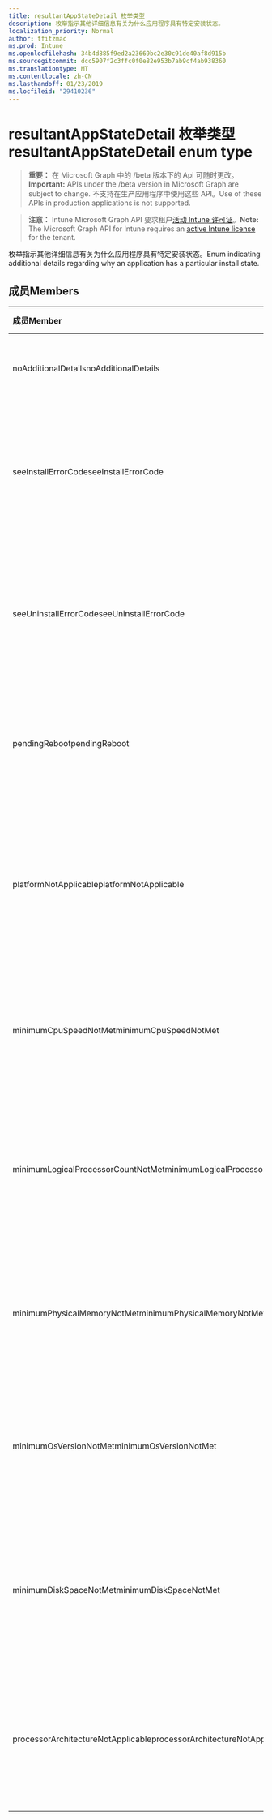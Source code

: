 ```yaml
---
title: resultantAppStateDetail 枚举类型
description: 枚举指示其他详细信息有关为什么应用程序具有特定安装状态。
localization_priority: Normal
author: tfitzmac
ms.prod: Intune
ms.openlocfilehash: 34b4d885f9ed2a23669bc2e30c91de40af8d915b
ms.sourcegitcommit: dcc5907f2c3ffc0f0e82e953b7ab9cf4ab938360
ms.translationtype: MT
ms.contentlocale: zh-CN
ms.lasthandoff: 01/23/2019
ms.locfileid: "29410236"
---
```

# <a name="resultantappstatedetail-enum-type"></a><span data-ttu-id="0dde9-103">resultantAppStateDetail 枚举类型</span><span class="sxs-lookup"><span data-stu-id="0dde9-103">resultantAppStateDetail enum type</span></span>

> <span data-ttu-id="0dde9-104">**重要：** 在 Microsoft Graph 中的 /beta 版本下的 Api 可随时更改。</span><span class="sxs-lookup"><span data-stu-id="0dde9-104">**Important:** APIs under the /beta version in Microsoft Graph are subject to change.</span></span> <span data-ttu-id="0dde9-105">不支持在生产应用程序中使用这些 API。</span><span class="sxs-lookup"><span data-stu-id="0dde9-105">Use of these APIs in production applications is not supported.</span></span>

> <span data-ttu-id="0dde9-106">**注意：** Intune Microsoft Graph API 要求租户[活动 Intune 许可证](https://go.microsoft.com/fwlink/?linkid=839381)。</span><span class="sxs-lookup"><span data-stu-id="0dde9-106">**Note:** The Microsoft Graph API for Intune requires an [active Intune license](https://go.microsoft.com/fwlink/?linkid=839381) for the tenant.</span></span>

<span data-ttu-id="0dde9-107">枚举指示其他详细信息有关为什么应用程序具有特定安装状态。</span><span class="sxs-lookup"><span data-stu-id="0dde9-107">Enum indicating additional details regarding why an application has a particular install state.</span></span>

## <a name="members"></a><span data-ttu-id="0dde9-108">成员</span><span class="sxs-lookup"><span data-stu-id="0dde9-108">Members</span></span>
|<span data-ttu-id="0dde9-109">成员</span><span class="sxs-lookup"><span data-stu-id="0dde9-109">Member</span></span>|<span data-ttu-id="0dde9-110">值</span><span class="sxs-lookup"><span data-stu-id="0dde9-110">Value</span></span>|<span data-ttu-id="0dde9-111">说明</span><span class="sxs-lookup"><span data-stu-id="0dde9-111">Description</span></span>|
|:---|:---|:---|
|<span data-ttu-id="0dde9-112">noAdditionalDetails</span><span class="sxs-lookup"><span data-stu-id="0dde9-112">noAdditionalDetails</span></span>|<span data-ttu-id="0dde9-113">0</span><span class="sxs-lookup"><span data-stu-id="0dde9-113">0</span></span>|<span data-ttu-id="0dde9-114">可用不的任何其他的详细信息。</span><span class="sxs-lookup"><span data-stu-id="0dde9-114">No additional details are available.</span></span>|
|<span data-ttu-id="0dde9-115">seeInstallErrorCode</span><span class="sxs-lookup"><span data-stu-id="0dde9-115">seeInstallErrorCode</span></span>|<span data-ttu-id="0dde9-116">2000</span><span class="sxs-lookup"><span data-stu-id="0dde9-116">2000</span></span>|<span data-ttu-id="0dde9-117">应用程序安装失败。</span><span class="sxs-lookup"><span data-stu-id="0dde9-117">Application failed to install.</span></span> <span data-ttu-id="0dde9-118">请参阅错误代码的详细信息的属性。</span><span class="sxs-lookup"><span data-stu-id="0dde9-118">See error code property for more details.</span></span>|
|<span data-ttu-id="0dde9-119">seeUninstallErrorCode</span><span class="sxs-lookup"><span data-stu-id="0dde9-119">seeUninstallErrorCode</span></span>|<span data-ttu-id="0dde9-120">4000</span><span class="sxs-lookup"><span data-stu-id="0dde9-120">4000</span></span>|<span data-ttu-id="0dde9-121">应用程序卸载失败。</span><span class="sxs-lookup"><span data-stu-id="0dde9-121">Application failed to uninstall.</span></span> <span data-ttu-id="0dde9-122">请参阅错误代码的详细信息的属性。</span><span class="sxs-lookup"><span data-stu-id="0dde9-122">See error code property for more details.</span></span>|
|<span data-ttu-id="0dde9-123">pendingReboot</span><span class="sxs-lookup"><span data-stu-id="0dde9-123">pendingReboot</span></span>|<span data-ttu-id="0dde9-124">5000</span><span class="sxs-lookup"><span data-stu-id="0dde9-124">5000</span></span>|<span data-ttu-id="0dde9-125">必须重新启动设备，以完成安装的应用程序。</span><span class="sxs-lookup"><span data-stu-id="0dde9-125">Device must be rebooted to complete installation of the application.</span></span>|
|<span data-ttu-id="0dde9-126">platformNotApplicable</span><span class="sxs-lookup"><span data-stu-id="0dde9-126">platformNotApplicable</span></span>|<span data-ttu-id="0dde9-127">-1006</span><span class="sxs-lookup"><span data-stu-id="0dde9-127">-1006</span></span>|<span data-ttu-id="0dde9-128">应用程序不适用于此平台。</span><span class="sxs-lookup"><span data-stu-id="0dde9-128">Application is not applicable to this platform.</span></span> <span data-ttu-id="0dde9-129">（例如 Android 应用程序针对 IOS）</span><span class="sxs-lookup"><span data-stu-id="0dde9-129">(e.g. Android app targeted to IOS)</span></span>|
|<span data-ttu-id="0dde9-130">minimumCpuSpeedNotMet</span><span class="sxs-lookup"><span data-stu-id="0dde9-130">minimumCpuSpeedNotMet</span></span>|<span data-ttu-id="0dde9-131">-1005</span><span class="sxs-lookup"><span data-stu-id="0dde9-131">-1005</span></span>|<span data-ttu-id="0dde9-132">配置最小值小于目标设备上的 CPU 速度。</span><span class="sxs-lookup"><span data-stu-id="0dde9-132">CPU speed on the target device is less than the configured minimum.</span></span>|
|<span data-ttu-id="0dde9-133">minimumLogicalProcessorCountNotMet</span><span class="sxs-lookup"><span data-stu-id="0dde9-133">minimumLogicalProcessorCountNotMet</span></span>|<span data-ttu-id="0dde9-134">-1004</span><span class="sxs-lookup"><span data-stu-id="0dde9-134">-1004</span></span>|<span data-ttu-id="0dde9-135">配置最小值小于目标设备上的逻辑处理器的计数。</span><span class="sxs-lookup"><span data-stu-id="0dde9-135">Count of logical processors on the target device is less than the configured minimum.</span></span>|
|<span data-ttu-id="0dde9-136">minimumPhysicalMemoryNotMet</span><span class="sxs-lookup"><span data-stu-id="0dde9-136">minimumPhysicalMemoryNotMet</span></span>|<span data-ttu-id="0dde9-137">-1003</span><span class="sxs-lookup"><span data-stu-id="0dde9-137">-1003</span></span>|<span data-ttu-id="0dde9-138">目标设备上的 RAM 量小于配置的最小值。</span><span class="sxs-lookup"><span data-stu-id="0dde9-138">Amount of RAM on the target device is less than the configured minimum.</span></span>|
|<span data-ttu-id="0dde9-139">minimumOsVersionNotMet</span><span class="sxs-lookup"><span data-stu-id="0dde9-139">minimumOsVersionNotMet</span></span>|<span data-ttu-id="0dde9-140">-1002</span><span class="sxs-lookup"><span data-stu-id="0dde9-140">-1002</span></span>|<span data-ttu-id="0dde9-141">配置最小值小于目标设备上的操作系统版本。</span><span class="sxs-lookup"><span data-stu-id="0dde9-141">OS version on the target device is less than the configured minimum.</span></span>|
|<span data-ttu-id="0dde9-142">minimumDiskSpaceNotMet</span><span class="sxs-lookup"><span data-stu-id="0dde9-142">minimumDiskSpaceNotMet</span></span>|<span data-ttu-id="0dde9-143">-1001</span><span class="sxs-lookup"><span data-stu-id="0dde9-143">-1001</span></span>|<span data-ttu-id="0dde9-144">目标设备上的可用磁盘空间小于配置的最小值。</span><span class="sxs-lookup"><span data-stu-id="0dde9-144">Available disk space on the target device is less than the configured minimum.</span></span>|
|<span data-ttu-id="0dde9-145">processorArchitectureNotApplicable</span><span class="sxs-lookup"><span data-stu-id="0dde9-145">processorArchitectureNotApplicable</span></span>|<span data-ttu-id="0dde9-146">-1000</span><span class="sxs-lookup"><span data-stu-id="0dde9-146">-1000</span></span>|<span data-ttu-id="0dde9-147">设备体系结构 (如 x86/amd64) 不适用的应用程序。</span><span class="sxs-lookup"><span data-stu-id="0dde9-147">Device architecture (e.g. x86/amd64) is not applicable for the application.</span></span>|




